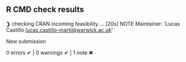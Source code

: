 ## R CMD check results

❯ checking CRAN incoming feasibility ... [20s] NOTE
  Maintainer: 'Lucas Castillo <lucas.castillo-marti@warwick.ac.uk>'
  
  New submission

0 errors ✔ | 0 warnings ✔ | 1 note ✖
